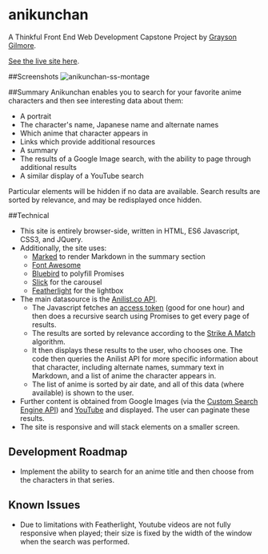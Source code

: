 # anikunchan

A Thinkful Front End Web Development Capstone Project
by [Grayson Gilmore](https://github.com/gilmoreg/).

[See the live site here](https://gilmoreg.github.io/anikunchan/).

##Screenshots
![anikunchan-ss-montage](https://cloud.githubusercontent.com/assets/18176333/22078537/ed5b02da-dd7d-11e6-9a3a-21f8397af8b5.png)

##Summary
Anikunchan enables you to search for your favorite anime characters and then see interesting data about them:

* A portrait
* The character's name, Japanese name and alternate names
* Which anime that character appears in
* Links which provide additional resources
* A summary
* The results of a Google Image search, with the ability to page through additional results
* A similar display of a YouTube search

Particular elements will be hidden if no data are available. Search results are sorted by relevance, and may be redisplayed once hidden.

##Technical
* This site is entirely browser-side, written in HTML, ES6 Javascript, CSS3, and JQuery. 
* Additionally, the site uses:
  * [Marked](https://github.com/chjj/marked) to render Markdown in the summary section
  * [Font Awesome](http://fontawesome.io/)
  * [Bluebird](http://bluebirdjs.com/) to polyfill Promises
  * [Slick](http://kenwheeler.github.io/slick/) for the carousel
  * [Featherlight](https://github.com/noelboss/featherlight/) for the lightbox
* The main datasource is the [Anilist.co API](https://anilist-api.readthedocs.io/en/latest/). 
  * The Javascript fetches an [access token](https://anilist-api.readthedocs.io/en/latest/authentication.html#grant-client-credentials) (good for one hour) and then does a recursive search using Promises to get every page of results.
  * The results are sorted by relevance according to the [Strike A Match](http://www.catalysoft.com/articles/StrikeAMatch.html) algorithm.
  * It then displays these results to the user, who chooses one. The code then queries the Anilist API for more specific information about that character, including alternate names, summary text in Markdown, and a list of anime the character appears in.
  * The list of anime is sorted by air date, and all of this data (where available) is shown to the user.
* Further content is obtained from Google Images (via the [Custom Search Engine API](https://developers.google.com/custom-search/)) and [YouTube](https://developers.google.com/youtube/v3/) and displayed. The user can paginate these results.
* The site is responsive and will stack elements on a smaller screen.

## Development Roadmap
* Implement the ability to search for an anime title and then choose from the characters in that series.

## Known Issues
* Due to limitations with Featherlight, Youtube videos are not fully responsive when played; their size is fixed by the width of the window when the search was performed.


